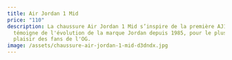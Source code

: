 ```yaml
---
title: Air Jordan 1 Mid
price: "110"
description: La chaussure Air Jordan 1 Mid s’inspire de la première AJ1 et
  témoigne de l'évolution de la marque Jordan depuis 1985, pour le plus grand
  plaisir des fans de l'OG.
image: /assets/chaussure-air-jordan-1-mid-d3dndx.jpg
---
```

